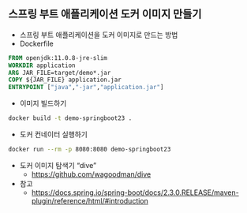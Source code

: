 ## 스프링 부트 애플리케이션 도커 이미지 만들기
- 스프링 부트 애플리케이션을 도커 이미지로 만드는 방법
- Dockerfile

```dockerfile
FROM openjdk:11.0.8-jre-slim
WORKDIR application
ARG JAR_FILE=target/demo*.jar
COPY ${JAR_FILE} application.jar
ENTRYPOINT ["java","-jar","application.jar"]
```

- 이미지 빌드하기

```bash
docker build -t demo-springboot23 .
```

- 도커 컨네이터 실행하기

```bash
docker run --rm -p 8080:8080 demo-springboot23 
```

- 도커 이미지 탐색기 “dive”
    * https://github.com/wagoodman/dive
- 참고
    * https://docs.spring.io/spring-boot/docs/2.3.0.RELEASE/maven-plugin/reference/html/#introduction